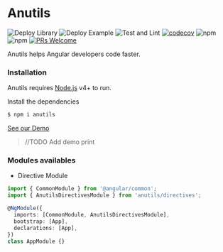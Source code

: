 # Anutils

![Deploy Library](https://github.com/robertobdev/anutils/workflows/Deploy%20Library/badge.svg)
![Deploy Example](https://github.com/robertobdev/anutils/workflows/Deploy%20Example%20App/badge.svg)
![Test and Lint](https://github.com/robertobdev/anutils/workflows/Test%20and%20Lint/badge.svg)
[![codecov](https://codecov.io/gh/robertobdev/anutils/branch/main/graph/badge.svg?token=HJ95O258W5)](https://codecov.io/gh/robertobdev/anutils)
![npm](https://img.shields.io/npm/dw/anutils)
![npm](https://img.shields.io/npm/v/anutils)
[![PRs Welcome](https://img.shields.io/badge/PRs-welcome-brightgreen.svg?style=flat-square)](https://github.com/robertobdev/anutils/compare)


Anutils helps Angular developers code faster.

### Installation

Anutils requires [Node.js](https://nodejs.org/) v4+ to run.

Install the dependencies

```bash
$ npm i anutils
```

[See our Demo](https://robertobdev.github.io/anutils/)

> //TODO Add demo print


### Modules availables

- Directive Module
```typescript
import { CommonModule } from '@angular/common';
import { AnutilsDirectivesModule } from 'anutils/directives';

@NgModule({
  imports: [CommonModule, AnutilsDirectivesModule],
  bootstrap: [App],
  declarations: [App],
})
class AppModule {}
```

